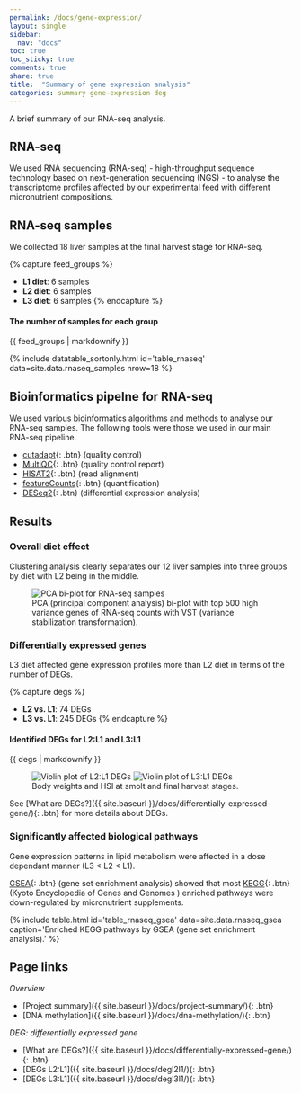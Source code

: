 ```yaml
---
permalink: /docs/gene-expression/
layout: single
sidebar:
  nav: "docs"
toc: true
toc_sticky: true
comments: true
share: true
title:  "Summary of gene expression analysis"
categories: summary gene-expression deg
---
```

A brief summary of our RNA-seq analysis.

## RNA-seq

We used RNA sequencing (RNA-seq) - high-throughput sequence technology based on next-generation sequencing (NGS) - to analyse the transcriptome profiles affected by our experimental feed with different micronutrient compositions.

## RNA-seq samples
We collected 18 liver samples at the final harvest stage for RNA-seq.

{% capture feed_groups %}
- **L1 diet**: 6 samples
- **L2 diet**: 6 samples
- **L3 diet**: 6 samples
{% endcapture %}

<div class="notice">
  <h4 class="no_toc">The number of samples for each group</h4>
  {{ feed_groups | markdownify }}
</div>

{% include datatable_sortonly.html id='table_rnaseq'
  data=site.data.rnaseq_samples nrow=18 %}

## Bioinformatics pipelne for RNA-seq
We used various bioinformatics algorithms and methods to analyse our RNA-seq samples.
The following tools were those we used in our main RNA-seq pipeline.
- [cutadapt](https://cutadapt.readthedocs.io/en/stable/){: .btn} (quality control)
- [MultiQC](https://multiqc.info/){: .btn} (quality control report)
- [HISAT2](http://daehwankimlab.github.io/hisat2/){: .btn} (read alignment)
- [featureCounts](http://daehwankimlab.github.io/hisat2/){: .btn} (quantification)
- [DESeq2](https://bioconductor.org/packages/DESeq2/){: .btn} (differential expression analysis)

## Results
### Overall diet effect
Clustering analysis clearly separates our 12 liver samples into three groups by diet with L2 being in the middle.
<figure>
    <img src="{{ site.baseurl }}/assets/images/rna/pca_liver_top500.svg" alt="PCA bi-plot for RNA-seq samples" >
    <figcaption>PCA (principal component analysis) bi-plot with top 500 high variance genes of RNA-seq counts with VST (variance stabilization transformation).</figcaption>
</figure>

### Differentially expressed genes
L3 diet affected gene expression profiles more than L2 diet in terms of the number of DEGs.

{% capture degs %}
- **L2 vs. L1**: 74 DEGs
- **L3 vs. L1**: 245 DEGs
{% endcapture %}

<div class="notice">
  <h4 class="no_toc">Identified DEGs for L2:L1 and L3:L1</h4>
  {{ degs | markdownify }}
</div>

<figure class="half">
    <img src="{{ site.baseurl }}/assets/images/rna/volcate_l1l2_a.svg" alt="Violin plot of L2:L1 DEGs">
    <img src="{{ site.baseurl }}/assets/images/rna/volcate_l1l3_a.svg" alt="Violin plot of L3:L1 DEGs">
    <figcaption>Body weights and HSI at smolt and final harvest stages.</figcaption>
</figure>

See [What are DEGs?]({{ site.baseurl }}/docs/differentially-expressed-gene/){: .btn} for more details about DEGs.

### Significantly affected biological pathways
Gene expression patterns in lipid metabolism were affected in a dose dependant manner (L3 < L2 < L1).

[GSEA](https://www.gsea-msigdb.org/gsea/index.jsp){: .btn} (gene set enrichment analysis) showed
that most [KEGG](https://www.genome.jp/kegg/){: .btn} (Kyoto Encyclopedia of Genes and Genomes
) enriched pathways were down-regulated by micronutrient supplements.

{% include table.html id='table_rnaseq_gsea' data=site.data.rnaseq_gsea
   caption='Enriched KEGG pathways by GSEA (gene set enrichment analysis).' %}

## Page links
*Overview*
- [Project summary]({{ site.baseurl }}/docs/project-summary/){: .btn}
- [DNA methylation]({{ site.baseurl }}/docs/dna-methylation/){: .btn}

*DEG: differentially expressed gene*
- [What are DEGs?]({{ site.baseurl }}/docs/differentially-expressed-gene/){: .btn}
- [DEGs L2:L1]({{ site.baseurl }}/docs/degl2l1/){: .btn}
- [DEGs L3:L1]({{ site.baseurl }}/docs/degl3l1/){: .btn}
